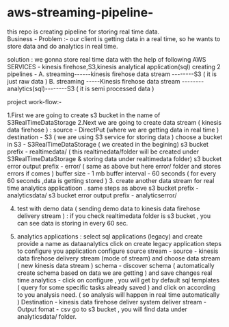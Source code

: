 # aws-streaming-pipeline-
this repo is creating pipeline for storing real time data.                                                 
Business - Problem :- 
our client is getting data in a real time, so he wants to store data and do analytics in real time.

solution : we gonna store real time data with the help of following AWS SERVICES - kinesis firehose,S3,kinesis analytical application(sql)
           creating 2 pipelines - 
					            A. streaming------kinesis firehose data stream --------S3 ( it is just raw data )
											B. streaming -----Kinesis firehose data stream --------analytics(sql)--------S3 ( it is semi processed data )

project  work-flow:-

1.First we are going to create s3 bucket in the name of S3RealTimeDataStorage
2.Next we are going to  create data stream ( kinesis data firehose ) :
       source -                DirectPut (where we are getting data in real time )
			 destination -           S3 ( we are using S3 service for storing data )
			 choose a bucket in S3 -  S3RealTimeDataStorage ( we created in the begining)
			 s3 bucket prefix -       realtimedata/  ( this realtimedata/folder will be created under S3RealTimeDataStorage & storing data under realtimedata folder)
			 s3 bucket error output prefix - error/  ( same as above but here error/ folder and stores errors if comes )
			 buffer size - 1 mb 
			 buffer interval - 60 seconds ( for every 60 seconds ,data is getting stored )
3. create another data stream for real time analytics applicatioon .
          same  steps as above
					 s3 bucket prefix -       analyticsdata/
			 s3 bucket error output prefix - analyticserror/  
					 
			 
4. test with demo data ( sending demo data to kinesis data firehose delivery stream ) :
          if you check realtimedata folder is s3 bucket , you can see data is storing in every 60 sec.

5. analytics applications :
       select sql applications (legacy) and create
			 provide  a name as dataanalytics
			 click on create legacy application
			 steps to configure you application 
			            configure source stream - 
									          source - kinesis data firehose delivery stream (mode of stream) and choose data stream ( new kinesis data stream )
														schema - discover schema  ( automatically create schema based on data we are getting ) and save changes
														real time analytics -  click on configure , you will get by default sql templates ( query for some specific tasks already saved ) and click on according to you analysis need. ( so analysis will happen in real time automatically )
														Destination - kinesis data firehose deliver system
														deliver stream - 
														Output fomat - csv
				go to s3 bucket , you will find data under analyticsdata/ folder.
														
														
			 
     
   

